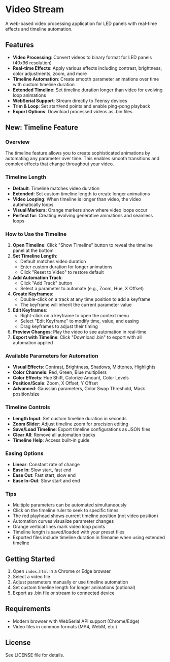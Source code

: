 # Video Stream

A web-based video processing application for LED panels with real-time effects and timeline automation.

## Features

- **Video Processing**: Convert videos to binary format for LED panels (40x96 resolution)
- **Real-time Effects**: Apply various effects including contrast, brightness, color adjustments, zoom, and more
- **Timeline Automation**: Create smooth parameter animations over time with custom timeline duration
- **Extended Timeline**: Set timeline duration longer than video for evolving loop animations
- **WebSerial Support**: Stream directly to Teensy devices
- **Trim & Loop**: Set start/end points and enable ping-pong playback
- **Export Options**: Download processed videos as .bin files

## New: Timeline Feature

### Overview
The timeline feature allows you to create sophisticated animations by automating any parameter over time. This enables smooth transitions and complex effects that change throughout your video.

### Timeline Length
- **Default**: Timeline matches video duration
- **Extended**: Set custom timeline length to create longer animations
- **Video Looping**: When timeline is longer than video, the video automatically loops
- **Visual Markers**: Orange markers show where video loops occur
- **Perfect for**: Creating evolving generative animations and seamless loops

### How to Use the Timeline

1. **Open Timeline**: Click "Show Timeline" button to reveal the timeline panel at the bottom
2. **Set Timeline Length**:
   - Default matches video duration
   - Enter custom duration for longer animations
   - Click "Reset to Video" to restore default
3. **Add Automation Track**:
   - Click "Add Track" button
   - Select a parameter to automate (e.g., Zoom, Hue, X Offset)
4. **Create Keyframes**:
   - Double-click on a track at any time position to add a keyframe
   - The keyframe will inherit the current parameter value
5. **Edit Keyframes**:
   - Right-click on a keyframe to open the context menu
   - Select "Edit Keyframe" to modify time, value, and easing
   - Drag keyframes to adjust their timing
6. **Preview Changes**: Play the video to see automation in real-time
7. **Export with Timeline**: Click "Download .bin" to export with all automation applied

### Available Parameters for Automation

- **Visual Effects**: Contrast, Brightness, Shadows, Midtones, Highlights
- **Color Channels**: Red, Green, Blue multipliers
- **Color Effects**: Hue Shift, Colorize Amount, Color Levels
- **Position/Scale**: Zoom, X Offset, Y Offset
- **Advanced**: Gaussian parameters, Color Swap Threshold, Mask position/size

### Timeline Controls

- **Length Input**: Set custom timeline duration in seconds
- **Zoom Slider**: Adjust timeline zoom for precision editing
- **Save/Load Timeline**: Export timeline configurations as JSON files
- **Clear All**: Remove all automation tracks
- **Timeline Help**: Access built-in guide

### Easing Options

- **Linear**: Constant rate of change
- **Ease In**: Slow start, fast end
- **Ease Out**: Fast start, slow end
- **Ease In-Out**: Slow start and end

### Tips

- Multiple parameters can be automated simultaneously
- Click on the timeline ruler to seek to specific times
- The red playhead shows current timeline position (not video position)
- Automation curves visualize parameter changes
- Orange vertical lines mark video loop points
- Timeline length is saved/loaded with your preset files
- Exported files include timeline duration in filename when using extended timeline

## Getting Started

1. Open `index.html` in a Chrome or Edge browser
2. Select a video file
3. Adjust parameters manually or use timeline automation
4. Set custom timeline length for longer animations (optional)
5. Export as .bin file or stream to connected device

## Requirements

- Modern browser with WebSerial API support (Chrome/Edge)
- Video files in common formats (MP4, WebM, etc.)

## License

See LICENSE file for details.
